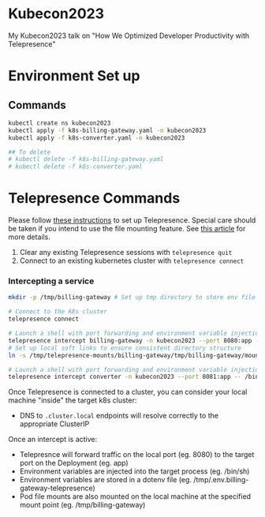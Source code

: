 # Kubecon2023
My Kubecon2023 talk on "How We Optimized Developer Productivity with Telepresence"

# Environment Set up 

## Commands
```bash
kubectl create ns kubecon2023
kubectl apply -f k8s-billing-gateway.yaml -n kubecon2023
kubectl apply -f k8s-converter.yaml -n kubecon2023

## To delete
# kubectl delete -f k8s-billing-gateway.yaml
# kubectl delete -f k8s-converter.yaml
```

# Telepresence Commands
Please follow [these instructions](https://www.getambassador.io/docs/telepresence-oss/latest/install) to set up Telepresence. 
Special care should be taken if you intend to use the file mounting feature. See [this article](https://www.getambassador.io/docs/telepresence-oss/latest/troubleshooting#volume-mounts-are-not-working-on-macos) for more details.
1. Clear any existing Telepresence sessions with `telepresence quit`
2. Connect to an existing kubernetes cluster with `telepresence connect`

### Intercepting a service
```bash
mkdir -p /tmp/billing-gateway # Set up tmp directory to store env file and mounts

# Connect to the k8s cluster
telepresence connect

# Launch a shell with port forwarding and environment variable injection from billing-gateway
telepresence intercept billing-gateway -n kubecon2023 --port 8080:app --env-file /tmp/billing-gateway/.env --mount /tmp/telepresence-mounts/billing-gateway -- /bin/sh
# Set up local soft links to ensure consistent directory structure
ln -s /tmp/telepresence-mounts/billing-gateway/tmp/billing-gateway/mounts /tmp/billing-gateway/mounts

# Launch a shell with port forwarding and environment variable injection from converter
telepresence intercept converter -n kubecon2023 --port 8081:app -- /bin/sh

```

Once Telepresence is connected to a cluster, you can consider your local machine "inside" the target k8s cluster: 
- DNS to `.cluster.local` endpoints will resolve correctly to the appropriate ClusterIP

Once an intercept is active:
- Telepresnce will forward traffic on the local port (eg. 8080) to the target port on the Deployment (eg. app)
- Environment variables are injected into the target process (eg. /bin/sh)
- Environment variables are stored in a dotenv file (eg. /tmp/.env.billing-gateway-telepresence)
- Pod file mounts are also mounted on the local machine at the specified mount point (eg. /tmp/billing-gateway)